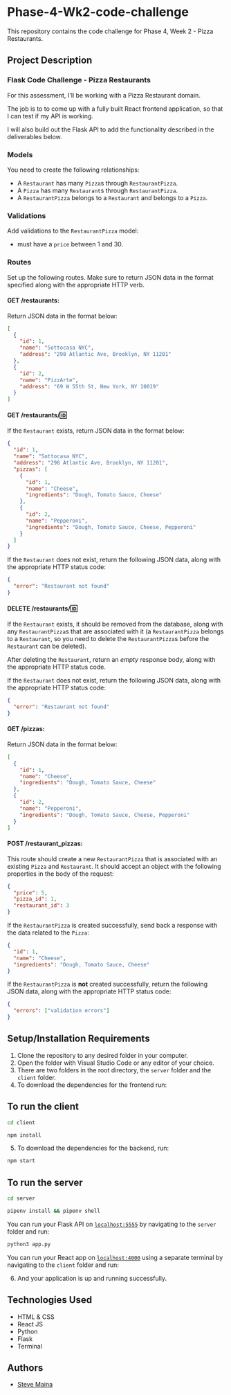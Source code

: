 # Phase-4-Wk2-code-challenge

This repository contains the  code challenge for Phase 4, Week 2 - Pizza Restaurants.


## Project Description

### Flask Code Challenge - Pizza Restaurants

For this assessment, I'll be working with a Pizza Restaurant domain.

The job is to to come up with a fully built React frontend application, so that I can test if my API is working.

I will also build out the Flask API to add the functionality described in the deliverables below.

### Models

You need to create the following relationships:

- A `Restaurant` has many `Pizza`s through `RestaurantPizza`.
- A `Pizza` has many `Restaurant`s through `RestaurantPizza`.
- A `RestaurantPizza` belongs to a `Restaurant` and belongs to a `Pizza`.

### Validations

Add validations to the `RestaurantPizza` model:

- must have a `price` between 1 and 30.

### Routes

Set up the following routes. Make sure to return JSON data in the format specified along with the appropriate HTTP verb.

#### GET /restaurants:

Return JSON data in the format below:

```json
[
  {
    "id": 1,
    "name": "Sottocasa NYC",
    "address": "298 Atlantic Ave, Brooklyn, NY 11201"
  },
  {
    "id": 2,
    "name": "PizzArte",
    "address": "69 W 55th St, New York, NY 10019"
  }
]
```

#### GET /restaurants/:id:

If the `Restaurant` exists, return JSON data in the format below:

```json
{
  "id": 1,
  "name": "Sottocasa NYC",
  "address": "298 Atlantic Ave, Brooklyn, NY 11201",
  "pizzas": [
    {
      "id": 1,
      "name": "Cheese",
      "ingredients": "Dough, Tomato Sauce, Cheese"
    },
    {
      "id": 2,
      "name": "Pepperoni",
      "ingredients": "Dough, Tomato Sauce, Cheese, Pepperoni"
    }
  ]
}
```

If the `Restaurant` does not exist, return the following JSON data, along with the appropriate HTTP status code:

```json
{
  "error": "Restaurant not found"
}
```

#### DELETE /restaurants/:id:

If the `Restaurant` exists, it should be removed from the database, along with any `RestaurantPizza`s that are associated with it (a `RestaurantPizza` belongs to a `Restaurant`, so you need to delete the `RestaurantPizza`s before the `Restaurant` can be deleted).

After deleting the `Restaurant`, return an _empty_ response body, along with the appropriate HTTP status code.

If the `Restaurant` does not exist, return the following JSON data, along with the appropriate HTTP status code:

```json
{
  "error": "Restaurant not found"
}
```

#### GET /pizzas:

Return JSON data in the format below:

```json
[
  {
    "id": 1,
    "name": "Cheese",
    "ingredients": "Dough, Tomato Sauce, Cheese"
  },
  {
    "id": 2,
    "name": "Pepperoni",
    "ingredients": "Dough, Tomato Sauce, Cheese, Pepperoni"
  }
]
```

#### POST /restaurant_pizzas:

This route should create a new `RestaurantPizza` that is associated with an existing `Pizza` and `Restaurant`. It should accept an object with the following properties in the body of the request:

```json
{
  "price": 5,
  "pizza_id": 1,
  "restaurant_id": 3
}
```

If the `RestaurantPizza` is created successfully, send back a response with the data related to the `Pizza`:

```json
{
  "id": 1,
  "name": "Cheese",
  "ingredients": "Dough, Tomato Sauce, Cheese"
}
```

If the `RestaurantPizza` is **not** created successfully, return the following JSON data, along with the appropriate HTTP status code:

```json
{
  "errors": ["validation errors"]
}
```

## Setup/Installation Requirements

1. Clone the repository to any desired folder in your computer.
2. Open the folder with Visual Studio Code or any editor of your choice.
3. There are two folders in the root directory, the `server` folder and the `client` folder.
4. To download the dependencies for the frontend run:

## To run the client

```sh
cd client 
```
 
```sh
npm install 
```
5. To download the dependencies for the backend, run:

```sh
npm start
```
## To run the server

```sh
cd server 
```

```sh
pipenv install && pipenv shell 
```

You can run your Flask API on [`localhost:5555`](http://localhost:5555) by navigating to the `server` folder and run:

```sh
python3 app.py
```

You can run your React app on [`localhost:4000`](http://localhost:4000) using a separate terminal by navigating to the `client` folder and run:



6. And your application is up and running successfully.


## Technologies Used

 - HTML & CSS
 - React JS
 - Python
 - Flask
 - Terminal
## Authors

- [Steve Maina](https://github.com/swarui)

